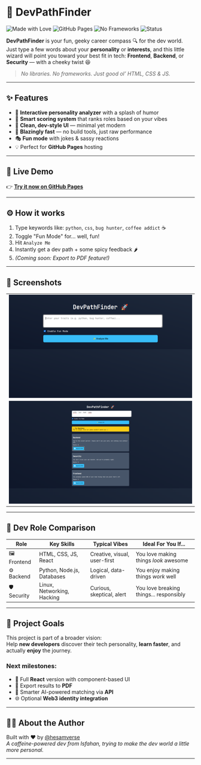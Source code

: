 # 🚀 DevPathFinder

![Made with Love](https://img.shields.io/badge/Made%20with-%E2%9D%A4-red)
![GitHub Pages](https://img.shields.io/badge/Live-GitHub%20Pages-blue)
![No Frameworks](https://img.shields.io/badge/Frameworks-None-lightgrey)
![Status](https://img.shields.io/badge/Status-Active-brightgreen)

**DevPathFinder** is your fun, geeky career compass 🔍 for the dev world.  
Just type a few words about your **personality** or **interests**, and this little wizard will point you toward your best fit in tech: **Frontend**, **Backend**, or **Security** — with a cheeky twist 😆

> _No libraries. No frameworks. Just good ol’ HTML, CSS & JS._

---

## ✨ Features

- 🤖 **Interactive personality analyzer** with a splash of humor  
- 🧠 **Smart scoring system** that ranks roles based on your vibes  
- 🎨 **Clean, dev-style UI** — minimal yet modern  
- 🚀 **Blazingly fast** — no build tools, just raw performance  
- 🎭 **Fun mode** with jokes & sassy reactions  
- 💡 Perfect for **GitHub Pages** hosting  

---

## 🧪 Live Demo

👉 [**Try it now on GitHub Pages**](https://hesamverse.github.io)

---

## ⚙️ How it works

1. Type keywords like: `python`, `css`, `bug hunter`, `coffee addict` ☕  
2. Toggle "Fun Mode" for... well, fun!  
3. Hit `Analyze Me`  
4. Instantly get a dev path + some spicy feedback 🌶️  
5. _(Coming soon: Export to PDF feature!)_

---

## 📸 Screenshots

<table>
  <tr>
    <td><img src="assets/Screenshot_20250401_095608.png" alt="screenshot1" width="100%"></td>
  </tr>
  <tr>
    <td><img src="assets/Screenshot_20250401_095724.png" alt="screenshot2" width="100%"></td>
  </tr>
</table>

---

## 🧭 Dev Role Comparison

| Role       | Key Skills                  | Typical Vibes               | Ideal For You If...                     |
|------------|-----------------------------|-----------------------------|------------------------------------------|
| 🖼 Frontend | HTML, CSS, JS, React        | Creative, visual, user-first | You love making things *look* awesome  |
| ⚙️ Backend  | Python, Node.js, Databases  | Logical, data-driven        | You enjoy making things *work* well    |
| 🛡 Security | Linux, Networking, Hacking  | Curious, skeptical, alert   | You love breaking things... responsibly |

---

## 🎯 Project Goals

This project is part of a broader vision:  
Help **new developers** discover their tech personality, **learn faster**, and actually **enjoy** the journey.

### Next milestones:
- 🔁 Full **React** version with component-based UI  
- 🧾 Export results to **PDF**  
- 🧠 Smarter AI-powered matching via **API**  
- 🌐 Optional **Web3 identity integration**  

---

## 👨‍💻 About the Author

Built with ❤️ by [@hesamverse](https://github.com/hesamverse)  
_A caffeine-powered dev from Isfahan, trying to make the dev world a little more personal._

---
